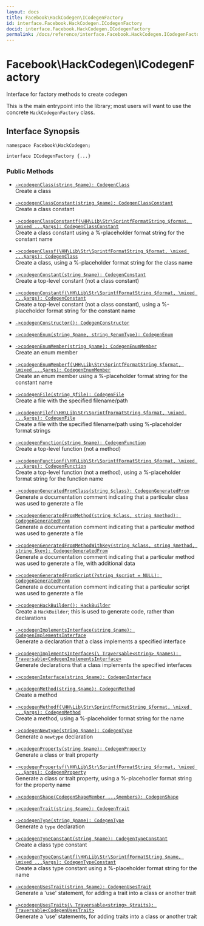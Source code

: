 ```yaml
---
layout: docs
title: Facebook\HackCodegen\ICodegenFactory
id: interface.Facebook.HackCodegen.ICodegenFactory
docid: interface.Facebook.HackCodegen.ICodegenFactory
permalink: /docs/reference/interface.Facebook.HackCodegen.ICodegenFactory.md
---
```

# Facebook\\HackCodegen\\ICodegenFactory




Interface for factory methods to create codegen




This is the main entrypoint into the library; most users will want to use
the concrete ` HackCodegenFactory ` class.




## Interface Synopsis




``` Hack
namespace Facebook\HackCodegen;

interface ICodegenFactory {...}
```




### Public Methods




- [` ->codegenClass(string $name): CodegenClass `](<interface.Facebook.HackCodegen.ICodegenFactory.codegenClass.md>)\
  Create a class

- [` ->codegenClassConstant(string $name): CodegenClassConstant `](<interface.Facebook.HackCodegen.ICodegenFactory.codegenClassConstant.md>)\
  Create a class constant

- [` ->codegenClassConstantf(\HH\Lib\Str\SprintfFormatString $format, \mixed ...$args): CodegenClassConstant `](<interface.Facebook.HackCodegen.ICodegenFactory.codegenClassConstantf.md>)\
  Create a class constant using a %-placeholder format string for the
  constant name

- [` ->codegenClassf(\HH\Lib\Str\SprintfFormatString $format, \mixed ...$args): CodegenClass `](<interface.Facebook.HackCodegen.ICodegenFactory.codegenClassf.md>)\
  Create a class, using a %-placeholder format string for the class
  name

- [` ->codegenConstant(string $name): CodegenConstant `](<interface.Facebook.HackCodegen.ICodegenFactory.codegenConstant.md>)\
  Create a top-level constant (not a class constant)

- [` ->codegenConstantf(\HH\Lib\Str\SprintfFormatString $format, \mixed ...$args): CodegenConstant `](<interface.Facebook.HackCodegen.ICodegenFactory.codegenConstantf.md>)\
  Create a top-level constant (not a class constant), using a %-placeholder
  format string for the constant name

- [` ->codegenConstructor(): CodegenConstructor `](<interface.Facebook.HackCodegen.ICodegenFactory.codegenConstructor.md>)

- [` ->codegenEnum(string $name, string $enumType): CodegenEnum `](<interface.Facebook.HackCodegen.ICodegenFactory.codegenEnum.md>)

- [` ->codegenEnumMember(string $name): CodegenEnumMember `](<interface.Facebook.HackCodegen.ICodegenFactory.codegenEnumMember.md>)\
  Create an enum member

- [` ->codegenEnumMemberf(\HH\Lib\Str\SprintfFormatString $format, \mixed ...$args): CodegenEnumMember `](<interface.Facebook.HackCodegen.ICodegenFactory.codegenEnumMemberf.md>)\
  Create an enum member using a %-placeholder format string for the constant
  name

- [` ->codegenFile(string $file): CodegenFile `](<interface.Facebook.HackCodegen.ICodegenFactory.codegenFile.md>)\
  Create a file with the specified filename/path

- [` ->codegenFilef(\HH\Lib\Str\SprintfFormatString $format, \mixed ...$args): CodegenFile `](<interface.Facebook.HackCodegen.ICodegenFactory.codegenFilef.md>)\
  Create a file with the specified filename/path using %-placeholder
  format strings

- [` ->codegenFunction(string $name): CodegenFunction `](<interface.Facebook.HackCodegen.ICodegenFactory.codegenFunction.md>)\
  Create a top-level function (not a method)

- [` ->codegenFunctionf(\HH\Lib\Str\SprintfFormatString $format, \mixed ...$args): CodegenFunction `](<interface.Facebook.HackCodegen.ICodegenFactory.codegenFunctionf.md>)\
  Create a top-level function (not a method), using a %-placeholder format
  string for the function name

- [` ->codegenGeneratedFromClass(string $class): CodegenGeneratedFrom `](<interface.Facebook.HackCodegen.ICodegenFactory.codegenGeneratedFromClass.md>)\
  Generate a documentation comment indicating that a particular class was
  used to generate a file

- [` ->codegenGeneratedFromMethod(string $class, string $method): CodegenGeneratedFrom `](<interface.Facebook.HackCodegen.ICodegenFactory.codegenGeneratedFromMethod.md>)\
  Generate a documentation comment indicating that a particular method was
  used to generate a file

- [` ->codegenGeneratedFromMethodWithKey(string $class, string $method, string $key): CodegenGeneratedFrom `](<interface.Facebook.HackCodegen.ICodegenFactory.codegenGeneratedFromMethodWithKey.md>)\
  Generate a documentation comment indicating that a particular method was
  used to generate a file, with additional data

- [` ->codegenGeneratedFromScript(?string $script = NULL): CodegenGeneratedFrom `](<interface.Facebook.HackCodegen.ICodegenFactory.codegenGeneratedFromScript.md>)\
  Generate a documentation comment indicating that a particular script was
  used to generate a file

- [` ->codegenHackBuilder(): HackBuilder `](<interface.Facebook.HackCodegen.ICodegenFactory.codegenHackBuilder.md>)\
  Create a `` HackBuilder ``; this is used to generate code, rather than
  declarations

- [` ->codegenImplementsInterface(string $name): CodegenImplementsInterface `](<interface.Facebook.HackCodegen.ICodegenFactory.codegenImplementsInterface.md>)\
  Generate a declaration that a class implements a specified interface

- [` ->codegenImplementsInterfaces(\ Traversable<string> $names): Traversable<CodegenImplementsInterface> `](<interface.Facebook.HackCodegen.ICodegenFactory.codegenImplementsInterfaces.md>)\
  Generate declarations that a class implements the specified interfaces

- [` ->codegenInterface(string $name): CodegenInterface `](<interface.Facebook.HackCodegen.ICodegenFactory.codegenInterface.md>)

- [` ->codegenMethod(string $name): CodegenMethod `](<interface.Facebook.HackCodegen.ICodegenFactory.codegenMethod.md>)\
  Create a method

- [` ->codegenMethodf(\HH\Lib\Str\SprintfFormatString $format, \mixed ...$args): CodegenMethod `](<interface.Facebook.HackCodegen.ICodegenFactory.codegenMethodf.md>)\
  Create a method, using a %-placeholder format string for the name

- [` ->codegenNewtype(string $name): CodegenType `](<interface.Facebook.HackCodegen.ICodegenFactory.codegenNewtype.md>)\
  Generate a `` newtype `` declaration

- [` ->codegenProperty(string $name): CodegenProperty `](<interface.Facebook.HackCodegen.ICodegenFactory.codegenProperty.md>)\
  Generate a class or trait property

- [` ->codegenPropertyf(\HH\Lib\Str\SprintfFormatString $format, \mixed ...$args): CodegenProperty `](<interface.Facebook.HackCodegen.ICodegenFactory.codegenPropertyf.md>)\
  Generate a class or trait property, using a %-placehodler format string
  for the property name

- [` ->codegenShape(CodegenShapeMember ...$members): CodegenShape `](<interface.Facebook.HackCodegen.ICodegenFactory.codegenShape.md>)

- [` ->codegenTrait(string $name): CodegenTrait `](<interface.Facebook.HackCodegen.ICodegenFactory.codegenTrait.md>)

- [` ->codegenType(string $name): CodegenType `](<interface.Facebook.HackCodegen.ICodegenFactory.codegenType.md>)\
  Generate a `` type `` declaration

- [` ->codegenTypeConstant(string $name): CodegenTypeConstant `](<interface.Facebook.HackCodegen.ICodegenFactory.codegenTypeConstant.md>)\
  Create a class type constant

- [` ->codegenTypeConstantf(\HH\Lib\Str\SprintfFormatString $name, \mixed ...$args): CodegenTypeConstant `](<interface.Facebook.HackCodegen.ICodegenFactory.codegenTypeConstantf.md>)\
  Create a class type constant using a %-placeholder format string for the
  name

- [` ->codegenUsesTrait(string $name): CodegenUsesTrait `](<interface.Facebook.HackCodegen.ICodegenFactory.codegenUsesTrait.md>)\
  Generate a 'use' statement, for adding a trait into a class or another
  trait

- [` ->codegenUsesTraits(\ Traversable<string> $traits): Traversable<CodegenUsesTrait> `](<interface.Facebook.HackCodegen.ICodegenFactory.codegenUsesTraits.md>)\
  Generate a 'use' statements, for adding traits into a class or another
  trait
